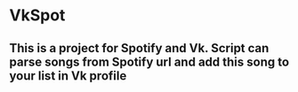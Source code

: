 # VkSpot

## This is a project for Spotify and Vk. Script can parse songs from Spotify url and add this song to your list in Vk profile
